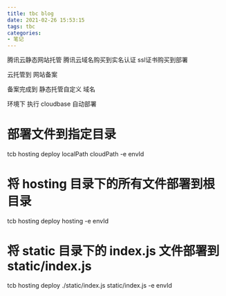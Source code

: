 ```yaml
---
title: tbc blog
date: 2021-02-26 15:53:15
tags: tbc
categories:
- 笔记
---
```


腾讯云静态网站托管
腾讯云域名购买到实名认证
ssl证书购买到部署

云托管到 网站备案 

备案完成到 静态托管自定义 域名

<!-- cloudbase framework deploy -e "your-env-id" -->
环境下 执行 cloudbase  自动部署

# 部署文件到指定目录
tcb hosting deploy localPath cloudPath -e envId

# 将 hosting 目录下的所有文件部署到根目录
tcb hosting deploy hosting -e envId

# 将 static 目录下的 index.js 文件部署到 static/index.js
tcb hosting deploy ./static/index.js static/index.js -e envId
<!-- more -->